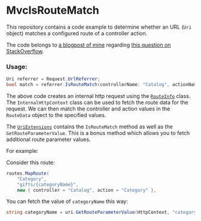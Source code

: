 MvcIsRouteMatch
===============

This repository contains a code example to determine whether an URL (`Uri` object) matches a configured route of a controller action. 

The code belongs to [a blogpost of mine](http://henkmollema.blogspot.nl/2013/09/aspnet-mvc-check-if-referrer-url.html) regarding [this question on StackOverflow](http://stackoverflow.com/questions/4748342/how-to-determine-if-an-arbitrary-url-matches-a-defined-route/4749840).

### Usage:

```csharp
Uri referrer = Request.UrlReferrer;
bool match = referrer.IsRouteMatch(controllerName: "Catalog", actionName: "Category");
```

The above code creates an internal http request using the [`RouteInfo`](https://github.com/HenkMollema/MvcIsRouteMatch/blob/master/RouteInfo.cs) class. The `InternalHttpContext` class can be used to fetch the route data for the request. We can then match the controller and action values in the `RouteData` object to the specified values.

The [`UriExtensions`](https://github.com/HenkMollema/MvcIsRouteMatch/blob/master/UriExtensions.cs) contains the `IsRouteMatch` method as well as the `GetRouteParameterValue`. This is a bonus method which allows you to fetch additional route parameter values.

For example:

Consider this route:

```csharp
routes.MapRoute(
	"Category",
	"gifts/{categoryName}",
	new { controller = "Catalog", action = "Category" },
```

You can fetch the value of `categoryName` this way:
```csharp
string categoryName = uri.GetRouteParameterValue(HttpContext, "categoryName");
```
